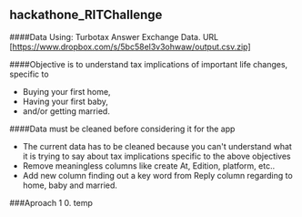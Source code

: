 ## hackathone_RITChallenge

####Data Using:
Turbotax Answer Exchange Data. URL [https://www.dropbox.com/s/5bc58el3v3ohwaw/output.csv.zip]

####Objective is to understand tax implications of important life changes, specific to 
* Buying your first home,
* Having your first baby,
* and/or getting married.

####Data must be cleaned before considering it for the app
* The current data has to be cleaned because you can't understand what it is trying to say about tax implications specific to the above objectives
* Remove meaningless columns like create At, Edition, platform, etc..
* Add new column finding out a key word from Reply column regarding to home, baby and married.

###Aproach 1
0. temp
